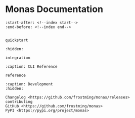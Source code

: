 # Monas Documentation

```{include} ../README.md
:start-after: <!--index start-->
:end-before: <!--index end-->
```

```{toctree}

quickstart
```

```{toctree}
:hidden:

integration
```

```{toctree}
:caption: CLI Reference

reference
```

```{toctree}
:caption: Development
:hidden:

Changelog <https://github.com/frostming/monas/releases>
contributing
GitHub <https://github.com/frostming/monas>
PyPI <https://pypi.org/project/monas>
```

